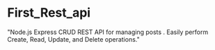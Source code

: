 # First_Rest_api
"Node.js Express CRUD REST API for managing posts . Easily perform Create, Read, Update, and Delete operations."
